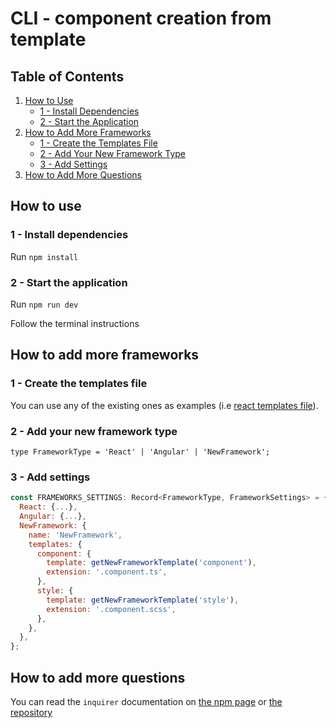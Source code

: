 # CLI - component creation from template

## Table of Contents

1. [How to Use](#how-to-use)
    - [1 - Install Dependencies](#1---install-dependencies)
    - [2 - Start the Application](#2---start-the-application)
2. [How to Add More Frameworks](#how-to-add-more-frameworks)
    - [1 - Create the Templates File](#1---create-the-templates-file)
    - [2 - Add Your New Framework Type](#2---add-your-new-framework-type)
    - [3 - Add Settings](#3---add-settings)
3. [How to Add More Questions](#how-to-add-more-questions)


## How to use

### 1 - Install dependencies

Run `npm install`

### 2 - Start the application

Run `npm run dev`

Follow the terminal instructions 

## How to add more frameworks

### 1 - Create the templates file

You can use any of the existing ones as examples (i.e [react templates file](./templates/react-templates.ts)).

### 2 - Add your new framework type

`type FrameworkType = 'React' | 'Angular' | 'NewFramework';`

### 3 - Add settings

```javascript
const FRAMEWORKS_SETTINGS: Record<FrameworkType, FrameworkSettings> = {
  React: {...},
  Angular: {...},
  NewFramework: {
    name: 'NewFramework',
    templates: {
      component: {
        template: getNewFrameworkTemplate('component'),
        extension: '.component.ts',
      },
      style: {
        template: getNewFrameworkTemplate('style'),
        extension: '.component.scss',
      },
    },
  },
};
```
## How to add more questions

You can read the `inquirer` documentation on [the npm page](https://www.npmjs.com/package/inquirer) or [the repository](https://github.com/SBoudrias/Inquirer.js)